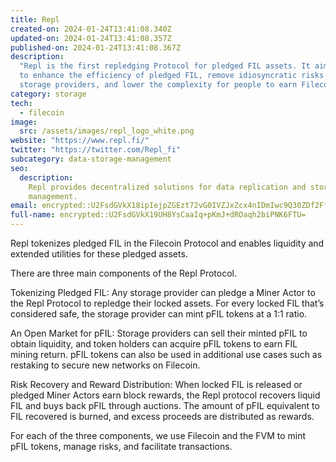 ```yaml
---
title: Repl
created-on: 2024-01-24T13:41:08.340Z
updated-on: 2024-01-24T13:41:08.357Z
published-on: 2024-01-24T13:41:08.367Z
description:
  "Repl is the first repledging Protocol for pledged FIL assets. It aims
  to enhance the efficiency of pledged FIL, remove idiosyncratic risks among Filecoin
  storage providers, and lower the complexity for people to earn Filecoin rewards."
category: storage
tech:
  - filecoin
image:
  src: /assets/images/repl_logo_white.png
website: "https://www.repl.fi/"
twitter: "https://twitter.com/Repl_fi"
subcategory: data-storage-management
seo:
  description:
    Repl provides decentralized solutions for data replication and storage
    management.
email: encrypted::U2FsdGVkX18ipIejpZGEzt72vG0IVZJxZcx4nIDmIwc9Q30ZDf2FfaWFBdMSnO1n
full-name: encrypted::U2FsdGVkX19UH8YsCaaIq+pKmJ+dROaqh2biPNK6FTU=
---
```


Repl tokenizes pledged FIL in the Filecoin Protocol and enables liquidity and extended utilities for these pledged assets.

There are three main components of the Repl Protocol.

Tokenizing Pledged FIL: Any storage provider can pledge a Miner Actor to the Repl Protocol to repledge their locked assets. For every locked FIL that’s considered safe, the storage provider can mint pFIL tokens at a 1:1 ratio.

An Open Market for pFIL: Storage providers can sell their minted pFIL to obtain liquidity, and token holders can acquire pFIL tokens to earn FIL mining return. pFIL tokens can also be used in additional use cases such as restaking to secure new networks on Filecoin.

Risk Recovery and Reward Distribution: When locked FIL is released or pledged Miner Actors earn block rewards, the Repl protocol recovers liquid FIL and buys back pFIL through auctions. The amount of pFIL equivalent to FIL recovered is burned, and excess proceeds are distributed as rewards.

For each of the three components, we use Filecoin and the FVM to mint pFIL tokens, manage risks, and facilitate transactions.
